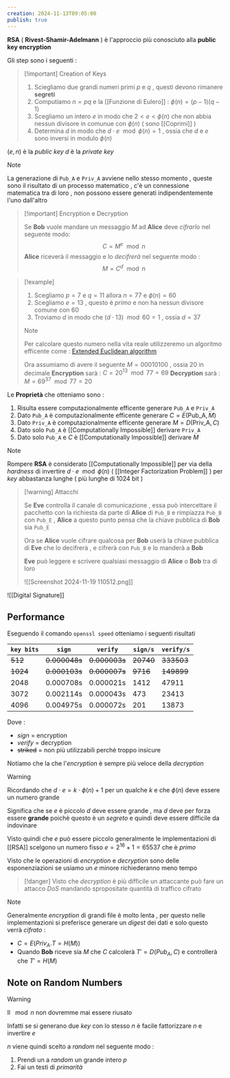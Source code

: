 ```yaml
---
creation: 2024-11-13T09:05:00
publish: true
---
```

**RSA** ( **Rivest-Shamir-Adelmann** ) è l'approccio più conosciuto alla **public key encryption**

Gli step sono i seguenti : 

>[!important] Creation of Keys
>
>1. Sciegliamo due grandi numeri primi $p$ e $q$ , questi devono rimanere **segreti** 
>2. Computiamo $n=pq$ e la [[Funzione di Eulero]] : $\phi(n)=(p-1)(q-1)$ 
>3. Scegliamo un intero $e$ in modo che $2 < e <\phi(n)$ che non abbia nessun divisore in comunue con $\phi(n)$ ( sono [[Coprimi]] )
>4. Determina $d$ in modo che $d\cdot e \mod{\phi(n)}=1$ , ossia che $d$ e $e$ sono inversi in modulo $\phi(n)$

$(e,n)$ è la *public key* 
$d$ è la *private key*

>[!note] 
>
>La generazione di `Pub_A` e `Priv_A` avviene nello stesso momento , queste sono il risultato di un processo matematico , c'è un connessione matematica tra di loro , non possono essere generati indipendentemente l'uno dall'altro

>[!important] Encryption e Decryption
>
>Se **Bob** vuole mandare un messaggio $M$ ad **Alice** deve *cifrarlo* nel seguente modo: 
>$$C=M^e \mod{n}$$
>**Alice** riceverà il messaggio e lo *decifrerà* nel seguente modo : 
>$$M = C^d \mod{n}$$

>[!example] 
>
>1. Scegliamo $p=7$ e $q=11$ allora $n=77$ e $\phi(n)=60$ 
>2. Scegliamo $e=13$ , questo è *primo* e non ha nessun divisore comune con $60$
>3. Troviamo $d$ in modo che $(d \cdot 13)\mod{60} = 1$ , ossia $d=37$
>>[!note] 
>>
>>Per calcolare questo numero nella vita reale utilizzeremo un algoritmo efficente come : [Extended Euclidean algorithm](https://en.wikipedia.org/wiki/Extended_Euclidean_algorithm) 
>
>Ora assumiamo di avere il seguente $M=00010100$ , ossia $20$ in decimale
>**Encryption** sarà : $C=20^{13} \mod{77} = 69$
>**Decryption** sarà : $M = 69^{37} \mod{77}=20$

Le **Proprietà** che otteniamo sono : 
1. Risulta essere computazionalmente efficente generare `Pub_A` e `Priv_A`
2. Dato `Pub_A` è computazionalmente efficente generare $C=E(\text{Pub\_A}, M)$
3. Dato `Priv_A` è computazionalmente efficente generare $M = D(\text{Priv\_A},C)$ 
4. Dato solo `Pub_A` è [[Computationally Impossible]] derivare `Priv_A`
5. Dato solo `Pub_A` e $C$ è [[Computationally Impossible]] derivare $M$ 

>[!note] 
>
>Rompere **RSA** è considerato [[Computationally Impossible]] per via della *hardness* di  invertire $d\cdot e \mod{\phi(n)}$ ( [[Integer Factorization Problem]] ) per *key* abbastanza lunghe ( più lunghe di 1024 bit )

>[!warning] Attacchi
>
>Se **Eve** controlla il canale di comunicazione , essa può intercettare il pacchetto con la richiesta da parte di **Alice** di `Pub_B` e rimpiazza `Pub_B` con `Pub_E` , **Alice** a questo punto pensa che la chiave pubblica di **Bob** sia `Pub_E` 
>
>Ora se **Alice** vuole cifrare qualcosa per **Bob** userà la chiave pubblica di **Eve** che lo decifrerà , e cifrerà con `Pub_B` e lo manderà a **Bob**
>
>**Eve** può leggere e scrivere qualsiasi messaggio di **Alice** o **Bob** tra di loro
>
>![[Screenshot 2024-11-19 110512.png]]

![[Digital Signature]]

## Performance

Eseguendo il comando `openssl speed` otteniamo i seguenti risultati

| `key bits` | `sign`    | `verify`  | `sign/s` | `verify/s` |
| ---------- | --------- | --------- | -------- | ---------- |
| ~~512~~        | ~~0.000048s~~ | ~~0.000003s~~ | ~~20740~~    | ~~333503~~     |
| ~~1024~~       | ~~0.000103s~~ | ~~0.000007s~~ | ~~9716~~     | ~~149899~~     |
| 2048       | 0.000708s | 0.000021s | 1412     | 47911      |
| 3072       | 0.002114s | 0.000043s | 473      | 23413      |
| 4096       | 0.004975s | 0.000072s | 201      | 13873      |
Dove :
+ *sign* = encryption
+ *verify* = decryption
+ ~~striked~~ = non più utilizzabili perchè troppo insicure

Notiamo che la che l'*encryption* è sempre più veloce della *decryption* 

>[!warning] 
>Ricordando che $d\cdot e = k \cdot \phi(n) +1$ per un qualche $k$ e che $\phi(n)$ deve essere un numero grande 
>
>Significa che se $e$ è piccolo $d$ deve essere grande , ma $d$ deve per forza essere **grande** poichè questo è un *segreto* e quindi deve essere difficile da indovinare 
>
>Visto quindi che $e$ può essere piccolo generalmente le implementazioni di [[RSA]] scelgono un numero fisso $e=2^{16}+1 = 65537$ che è *primo* 
>
>Visto che le operazioni di *encryption* e *decryption* sono delle esponenziazioni se usiamo un $e$ minore richiederanno meno tempo

>[!danger] 
>Visto che *decryption* è più difficile un attaccante può fare un attacco *DoS* mandando spropositate quantità di traffico cifrato 

>[!note] 
>Generalmente *encryption* di grandi file è molto lenta , per questo nelle implementazioni si preferisce generare un *digest* dei dati e solo questo verrà *cifrato* :
>+ $C = E(Priv_A.T = H(M))$
>+ Quando **Bob** riceve sia $M$ che $C$ calcolerà  $T'=D(Pub_A,C)$ e controllerà che $T'=H(M)$ 

## Note on Random Numbers

>[!warning] 
>Il $\mod{n}$ non dovremme mai essere riusato

Infatti se si generano due *key* con lo stesso $n$ è facile fattorizzare $n$ e invertire $e$ 

$n$ viene quindi scelto a *random* nel seguente modo : 
1. Prendi un a *random* un grande intero $p$ 
2. Fai un testi di *primarità*
